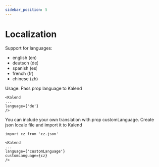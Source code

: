 ```yaml
---
sidebar_position: 5
---
```



# Localization

Support for languages:
- english (en)
- deutsch (de)
- spanish (es)
- french (fr)
- chinese (zh)

Usage:
Pass prop language to Kalend
```
<Kalend
...
language={'de'}
/>
```
You can include your own translation with prop customLanguage. Create json locale file and import it to Kalend

```
import cz from 'cz.json'

<Kalend
...
language={'customLanguage'}
customLanguage={cz}
/>
```
